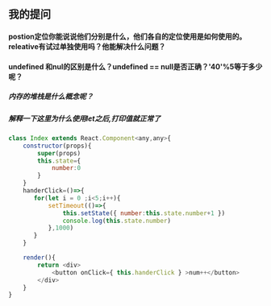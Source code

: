 ## 我的提问

#### postion定位你能说说他们分别是什么，他们各自的定位使用是如何使用的。releative有试过单独使用吗？他能解决什么问题？

#### undefined 和nul的区别是什么？undefined == null是否正确？'40'%5等于多少呢？

##### 内存的堆栈是什么概念呢？

##### 解释一下这里为什么使用let之后,打印值就正常了

```javascript
class Index extends React.Component<any,any>{
    constructor(props){
        super(props)
        this.state={
            number:0
        }
    }
    handerClick=()=>{
       for(let i = 0 ;i<5;i++){
           setTimeout(()=>{
               this.setState({ number:this.state.number+1 })
               console.log(this.state.number)
           },1000)
       }
    }

    render(){
        return <div>
            <button onClick={ this.handerClick } >num++</button>
        </div>
    }
}
```

